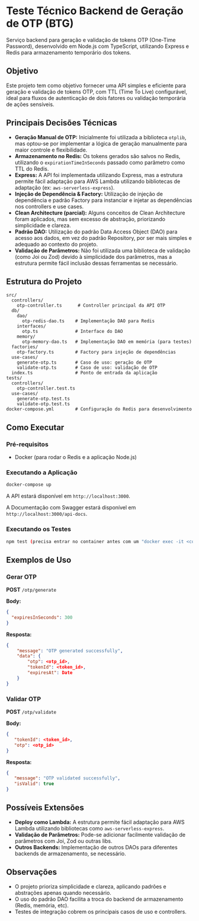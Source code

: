 # Teste Técnico Backend de Geração de OTP (BTG)

Serviço backend para geração e validação de tokens OTP (One-Time Password), desenvolvido em Node.js com TypeScript, utilizando Express e Redis para armazenamento temporário dos tokens.

## Objetivo

Este projeto tem como objetivo fornecer uma API simples e eficiente para geração e validação de tokens OTP, com TTL (Time To Live) configurável, ideal para fluxos de autenticação de dois fatores ou validação temporária de ações sensíveis.

## Principais Decisões Técnicas

- **Geração Manual de OTP:** Inicialmente foi utilizada a biblioteca `otplib`, mas optou-se por implementar a lógica de geração manualmente para maior controle e flexibilidade.
- **Armazenamento no Redis:** Os tokens gerados são salvos no Redis, utilizando o `expirationTimeInSeconds` passado como parâmetro como TTL do Redis.
- **Express:** A API foi implementada utilizando Express, mas a estrutura permite fácil adaptação para AWS Lambda utilizando bibliotecas de adaptação (ex: `aws-serverless-express`).
- **Injeção de Dependência & Factory:** Utilização de injeção de dependência e padrão Factory para instanciar e injetar as dependências nos controllers e use cases.
- **Clean Architecture (parcial):** Alguns conceitos de Clean Architecture foram aplicados, mas sem excesso de abstração, priorizando simplicidade e clareza.
- **Padrão DAO:** Utilização do padrão Data Access Object (DAO) para acesso aos dados, em vez do padrão Repository, por ser mais simples e adequado ao contexto do projeto.
- **Validação de Parâmetros:** Não foi utilizada uma biblioteca de validação (como Joi ou Zod) devido à simplicidade dos parâmetros, mas a estrutura permite fácil inclusão dessas ferramentas se necessário.

## Estrutura do Projeto

```
src/
  controllers/
    otp-controller.ts      # Controller principal da API OTP
  db/
    dao/
      otp-redis-dao.ts    # Implementação DAO para Redis
    interfaces/
      otp.ts              # Interface do DAO
    memory/
      otp-memory-dao.ts   # Implementação DAO em memória (para testes)
  factories/
    otp-factory.ts        # Factory para injeção de dependências
  use-cases/
    generate-otp.ts       # Caso de uso: geração de OTP
    validate-otp.ts       # Caso de uso: validação de OTP
  index.ts                # Ponto de entrada da aplicação
tests/
  controllers/
    otp-controller.test.ts
  use-cases/
    generate-otp.test.ts
    validate-otp.test.ts
docker-compose.yml        # Configuração do Redis para desenvolvimento
```

## Como Executar

### Pré-requisitos

- Docker (para rodar o Redis e a aplicação Node.js)

### Executando a Aplicação

```bash
docker-compose up
```

A API estará disponível em `http://localhost:3000`.

A Documentação com Swagger estará disponível em `http://localhost:3000/api-docs`.

### Executando os Testes

```bash
npm test (precisa entrar no container antes com um "docker exec -it <container_id>")
```

## Exemplos de Uso

### Gerar OTP

**POST** `/otp/generate`

**Body:**
```json
{
  "expiresInSeconds": 300
}
```

**Resposta:**
```json
{
    "message": "OTP generated successfully",
    "data": {
        "otp": <otp_id>,
        "tokenId": <token_id>,
        "expiresAt": Date
    }
}
```

### Validar OTP

**POST** `/otp/validate`

**Body:**
```json
{
   "tokenId": <token_id>,
   "otp": <otp_id>
}
```

**Resposta:**
```json
{
   "message": "OTP validated successfully",
   "isValid": true
}
```

## Possíveis Extensões

- **Deploy como Lambda:** A estrutura permite fácil adaptação para AWS Lambda utilizando bibliotecas como `aws-serverless-express`.
- **Validação de Parâmetros:** Pode-se adicionar facilmente validação de parâmetros com Joi, Zod ou outras libs.
- **Outros Backends:** Implementação de outros DAOs para diferentes backends de armazenamento, se necessário.

## Observações

- O projeto prioriza simplicidade e clareza, aplicando padrões e abstrações apenas quando necessário.
- O uso do padrão DAO facilita a troca do backend de armazenamento (Redis, memória, etc).
- Testes de integração cobrem os principais casos de uso e controllers.